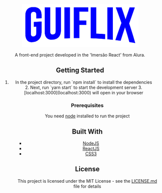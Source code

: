 <div style="text-align:center">
  <img src="src/assets/img/Logo.png">

  A front-end project developed in the 'Imersão React' from Alura.

  ## Getting Started

<ol>
  <li>In the project directory, run `npm install` to install the dependencies</li>
  2. Next, run `yarn start` to start the development server
  3. [localhost:3000](localhost:3000) will open in your browser
<ol>

  ### Prerequisites

  You need [node](nodejs.org) installed to run the project

  ## Built With

  * [NodeJS](http://www.nodejs.org/en/docs) 
  * [ReactJS](https://reactjs.org/docs/getting-started.html)
  * [CSS3](https://developer.mozilla.org/en-US/docs/Web/CSS)

  ## License

  This project is licensed under the MIT License - see the [LICENSE.md](LICENSE.md) file for details

 </div> 
